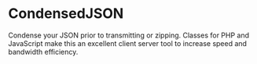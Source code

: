 # CondensedJSON
Condense your JSON prior to transmitting or zipping. Classes for PHP and JavaScript make this an excellent client server tool to increase speed and bandwidth efficiency.
